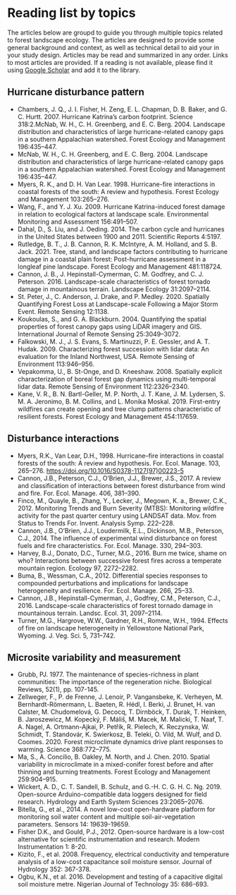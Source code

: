 # Reading list by topics

The articles below are groupd to guide you through multiple topics related to forest landscape ecology. The articles are designed to provide some general background and context, as well as technical detail to aid your in your study design. Articles may be read and summarized in any order. Links to most articles are provided. If a reading is not available, please find it using [Google Scholar](scholar.google.com) and add it to the library.

## Hurricane disturbance pattern
- Chambers, J. Q., J. I. Fisher, H. Zeng, E. L. Chapman, D. B. Baker, and G. C. Hurtt. 2007. Hurricane Katrina’s carbon footprint. Science 318:2.McNab, W. H., C. H. Greenberg, and E. C. Berg. 2004. Landscape distribution and characteristics of large hurricane-related canopy gaps in a southern Appalachian watershed. Forest Ecology and Management 196:435–447.
- McNab, W. H., C. H. Greenberg, and E. C. Berg. 2004. Landscape distribution and characteristics of large hurricane-related canopy gaps in a southern Appalachian watershed. Forest Ecology and Management 196:435–447.
- Myers, R. K., and D. H. Van Lear. 1998. Hurricane-fire interactions in coastal forests of the south: A review and hypothesis. Forest Ecology and Management 103:265–276.
- Wang, F., and Y. J. Xu. 2009. Hurricane Katrina-induced forest damage in relation to ecological factors at landscape scale. Environmental Monitoring and Assessment 156:491–507.
- Dahal, D., S. Liu, and J. Oeding. 2014. The carbon cycle and hurricanes in the United States between 1900 and 2011. Scientific Reports 4:5197.
- Rutledge, B. T., J. B. Cannon, R. K. McIntyre, A. M. Holland, and S. B. Jack. 2021. Tree, stand, and landscape factors contributing to hurricane damage in a coastal plain forest: Post-hurricane assessment in a longleaf pine landscape. Forest Ecology and Management 481:118724.
- Cannon, J. B., J. Hepinstall-Cymerman, C. M. Godfrey, and C. J. Peterson. 2016. Landscape-scale characteristics of forest tornado damage in mountainous terrain. Landscape Ecology 31:2097–2114.
- St. Peter, J., C. Anderson, J. Drake, and P. Medley. 2020. Spatially Quantifying Forest Loss at Landscape-scale Following a Major Storm Event. Remote Sensing 12:1138.
- Koukoulas, S., and G. A. Blackburn. 2004. Quantifying the spatial properties of forest canopy gaps using LiDAR imagery and GIS. International Journal of Remote Sensing 25:3049–3072.
- Falkowski, M. J., J. S. Evans, S. Martinuzzi, P. E. Gessler, and A. T. Hudak. 2009. Characterizing forest succession with lidar data: An evaluation for the Inland Northwest, USA. Remote Sensing of Environment 113:946–956.
- Vepakomma, U., B. St-Onge, and D. Kneeshaw. 2008. Spatially explicit characterization of boreal forest gap dynamics using multi-temporal lidar data. Remote Sensing of Environment 112:2326–2340.
- Kane, V. R., B. N. Bartl-Geller, M. P. North, J. T. Kane, J. M. Lydersen, S. M. A. Jeronimo, B. M. Collins, and L. Monika Moskal. 2019. First-entry wildfires can create opening and tree clump patterns characteristic of resilient forests. Forest Ecology and Management 454:117659.

## Disturbance interactions 

- Myers, R.K., Van Lear, D.H., 1998. Hurricane–fire interactions in coastal forests of the south: A review and hypothesis. For. Ecol. Manage. 103, 265–276. https://doi.org/10.1016/S0378-1127(97)00223-5
- Cannon, J.B., Peterson, C.J., O’Brien, J.J., Brewer, J.S., 2017. A review and classification of interactions between forest disturbance from wind and fire. For. Ecol. Manage. 406, 381–390.
- Finco, M., Quayle, B., Zhang, Y., Lecker, J., Megown, K. a., Brewer, C.K., 2012. Monitoring Trends and Burn Severity (MTBS): Monitoring wildfire activity for the past quarter century using LANDSAT data. Mov. from Status to Trends For. Invent. Analysis Symp. 222–228.
- Cannon, J.B., O’Brien, J.J., Loudermilk, E.L., Dickinson, M.B., Peterson, C.J., 2014. The influence of experimental wind disturbance on forest fuels and fire characteristics. For. Ecol. Manage. 330, 294–303.
- Harvey, B.J., Donato, D.C., Turner, M.G., 2016. Burn me twice, shame on who? Interactions between successive forest fires across a temperate mountain region. Ecology 97, 2272–2282.
- Buma, B., Wessman, C.A., 2012. Differential species responses to compounded perturbations and implications for landscape heterogeneity and resilience. For. Ecol. Manage. 266, 25–33.
- Cannon, J.B., Hepinstall-Cymerman, J., Godfrey, C.M., Peterson, C.J., 2016. Landscape-scale characteristics of forest tornado damage in mountainous terrain. Landsc. Ecol. 31, 2097–2114.
- Turner, M.G., Hargrove, W.W., Gardner, R.H., Romme, W.H., 1994. Effects of fire on landscape heterogeneity in Yellowstone National Park, Wyoming. J. Veg. Sci. 5, 731–742.

## Microsite variability and measurement
- Grubb, PJ. 1977. The maintenance of species-richness in plant communities: The importance of the regeneration niche. Biological Reviews, 52(1), pp. 107-145.
- Zellweger, F., P. de Frenne, J. Lenoir, P. Vangansbeke, K. Verheyen, M. Bernhardt-Römermann, L. Baeten, R. Hédl, I. Berki, J. Brunet, H. van Calster, M. Chudomelová, G. Decocq, T. Dirnböck, T. Durak, T. Heinken, B. Jaroszewicz, M. Kopecký, F. Máliš, M. Macek, M. Malicki, T. Naaf, T. A. Nagel, A. Ortmann-Ajkai, P. Petřík, R. Pielech, K. Reczynska, W. Schmidt, T. Standovár, K. Swierkosz, B. Teleki, O. Vild, M. Wulf, and D. Coomes. 2020. Forest microclimate dynamics drive plant responses to warming. Science 368:772–775.
- Ma, S., A. Concilio, B. Oakley, M. North, and J. Chen. 2010. Spatial variability in microclimate in a mixed-conifer forest before and after thinning and burning treatments. Forest Ecology and Management 259:904–915.
- Wickert, A. D., C. T. Sandell, B. Schulz, and G.-H. C. G. H. C. Ng. 2019. Open-source Arduino-compatible data loggers designed for field research. Hydrology and Earth System Sciences 23:2065–2076.
- Bitella, G., et al., 2014. A novel low-cost open-hardware platform for monitoring soil water content and multiple soil-air-vegetation parameters. Sensors 14: 19639-19659.
- Fisher D.K., and Gould, P.J., 2012. Open-source hardware is a low-cost alternative for scientific instrumentation and research. Modern Instrumentation 1: 8-20.
- Kizito, F., et al. 2008. Frequency, electrical conductivity and temperature analysis of a low-cost capacitance soil moisture sensor. Journal of Hydrology 352: 367-378.
- Ogbu, K.N., et al. 2016. Development and testing of a capacitive digital soil moisture metre. Nigerian Journal of Technology 35: 686-693.

